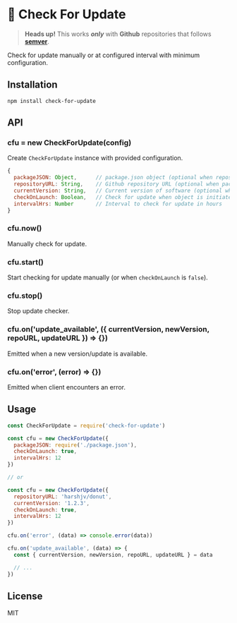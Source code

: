 # 🔄 Check For Update

> **Heads up!** This works ***only*** with **Github** repositories that follows **[semver](http://semver.org)**.

Check for update manually or at configured interval with minimum configuration.


## Installation

```
npm install check-for-update
```


## API


### cfu = new CheckForUpdate(config)

Create `CheckForUpdate` instance with provided configuration.


```js
{
  packageJSON: Object,      // package.json object (optional when repositoryURL and currentVersion is given)
  repositoryURL: String,    // Github repository URL (optional when packageJSON is given)
  currentVersion: String,   // Current version of software (optional when packageJSON is given)
  checkOnLaunch: Boolean,   // Check for update when object is initiated
  intervalHrs: Number       // Interval to check for update in hours
}
```

### cfu.now()

Manually check for update.

### cfu.start()

Start checking for update manually (or when `checkOnLaunch` is `false`).

### cfu.stop()

Stop update checker.

### cfu.on('update_available', ({ currentVersion, newVersion, repoURL, updateURL }) => {})

Emitted when a new version/update is available.

### cfu.on('error', (error) => {})

Emitted when client encounters an error.


## Usage

```js
const CheckForUpdate = require('check-for-update')

const cfu = new CheckForUpdate({
  packageJSON: require('./package.json'),
  checkOnLaunch: true,
  intervalHrs: 12
})

// or

const cfu = new CheckForUpdate({
  repositoryURL: 'harshjv/donut',
  currentVersion: '1.2.3',
  checkOnLaunch: true,
  intervalHrs: 12
})

cfu.on('error', (data) => console.error(data))

cfu.on('update_available', (data) => {
  const { currentVersion, newVersion, repoURL, updateURL } = data

  // ...
})
```


## License

MIT
